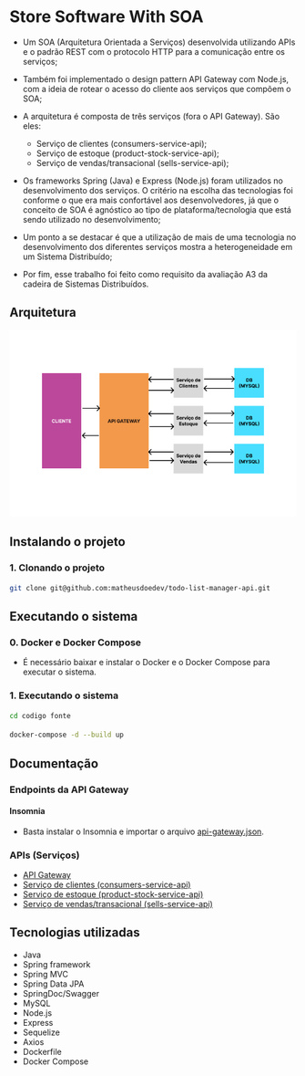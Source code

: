 # Store Software With SOA

- Um SOA (Arquitetura Orientada a Serviços) desenvolvida utilizando APIs e o padrão REST com o protocolo HTTP para a comunicação entre os serviços;

- Também foi implementado o design pattern API Gateway com Node.js, com a ideia de rotear o acesso do cliente aos serviços que compõem o SOA;

- A arquitetura é composta de três serviços (fora o API Gateway). São eles:

  - Serviço de clientes (consumers-service-api);
  - Serviço de estoque (product-stock-service-api);
  - Serviço de vendas/transacional (sells-service-api);

- Os frameworks Spring (Java) e Express (Node.js) foram utilizados no desenvolvimento dos serviços. O critério na escolha das tecnologias foi conforme o que era mais confortável aos desenvolvedores, já que o conceito de SOA é agnóstico ao tipo de plataforma/tecnologia que está sendo utilizado no desenvolvimento;

- Um ponto a se destacar é que a utilização de mais de uma tecnologia no desenvolvimento dos diferentes serviços mostra a heterogeneidade em um Sistema Distribuído;

- Por fim, esse trabalho foi feito como requisito da avaliação A3 da cadeira de Sistemas Distribuídos.

## Arquitetura

![Arquitetura](./.github/soa-architecture-picture.jpg)

## Instalando o projeto

### 1. Clonando o projeto

```sh
git clone git@github.com:matheusdoedev/todo-list-manager-api.git
```

## Executando o sistema

### 0. Docker e Docker Compose

- É necessário baixar e instalar o Docker e o Docker Compose para executar o sistema.

### 1. Executando o sistema

```sh
cd codigo fonte

docker-compose -d --build up
```

## Documentação

### Endpoints da API Gateway

#### Insomnia

- Basta instalar o Insomnia e importar o arquivo [api-gateway.json](./codigo-fonte/api-gateway/api-gateway.json).

### APIs (Serviços)

- [API Gateway](./codigo-fonte/api-gateway/README.md)
- [Serviço de clientes (consumers-service-api)](./codigo-fonte/customers-service-api/README.md)
- [Serviço de estoque (product-stock-service-api)](./codigo-fonte/product-stock-service-api/README.md)
- [Serviço de vendas/transacional (sells-service-api)](./codigo-fonte/sells-service-api/README.md)

## Tecnologias utilizadas

- Java
- Spring framework
- Spring MVC
- Spring Data JPA
- SpringDoc/Swagger
- MySQL
- Node.js
- Express
- Sequelize
- Axios
- Dockerfile
- Docker Compose
